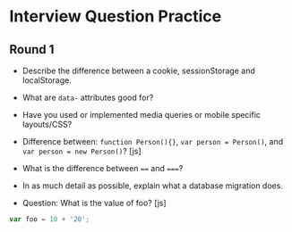 # Interview Question Practice

## Round 1

- Describe the difference between a cookie, sessionStorage and localStorage.

- What are `data-` attributes good for?

- Have you used or implemented media queries or mobile specific layouts/CSS?

- Difference between: `function Person(){}`, `var person = Person()`, and `var person = new Person()`? [js]

- What is the difference between `==` and `===`?

- In as much detail as possible, explain what a database migration does.

- Question: What is the value of foo? [js]

```js
var foo = 10 + '20';
```